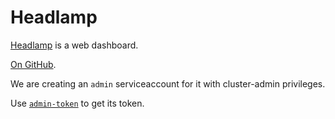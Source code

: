 Headlamp
========

[Headlamp](https://headlamp.dev/) is a web dashboard.

[On GitHub](https://github.com/headlamp-k8s/headlamp).

We are creating an `admin` serviceaccount for it with cluster-admin privileges.

Use [`admin-token`](admin-token) to get its token.
